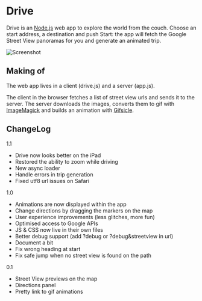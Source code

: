 # Drive

Drive is an [Node.js](http://nodejs.org) web app to explore the world from the couch.
Choose an start address, a destination and push Start: the app will fetch the Google Street View panoramas for you and generate an animated trip.

![Screenshot](https://raw.github.com/cedricraud/Drive/master/assets/screen.png)


## Making of
The web app lives in a client (drive.js) and a server (app.js).

The client in the browser fetches a list of street view urls and sends it to the server.
The server downloads the images, converts them to gif with [ImageMagick](http://www.imagemagick.org/script/index.php) and builds an animation with [Gifsicle](http://www.lcdf.org/gifsicle/).

## ChangeLog

1.1
* Drive now looks better on the iPad
* Restored the ability to zoom while driving
* New async loader
* Handle errors in trip generation
* Fixed utf8 url issues on Safari

1.0

* Animations are now displayed within the app
* Change directions by dragging the markers on the map
* User experience improvements (less glitches, more fun)
* Optimised access to Google APIs
* JS & CSS now live in their own files
* Better debug support (add ?debug or ?debug&streetview in url)
* Document a bit
* Fix wrong heading at start
* Fix safe jump when no street view is found on the path

0.1

* Street View previews on the map
* Directions panel
* Pretty link to gif animations
